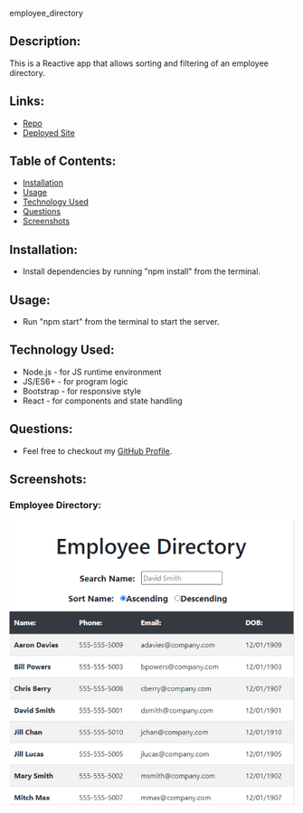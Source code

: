 employee_directory

  ## Description:
  This is a Reactive app that allows sorting and filtering of an employee directory.

  ## Links:
  * [Repo](https://github.com/locutusOO1/employee_directory)
  * [Deployed Site](https://locutusoo1.github.io/employee_directory/)

  ## Table of Contents:
  * [Installation](#installation)
  * [Usage](#usage)
  * [Technology Used](#technology-used)
  * [Questions](#questions)
  * [Screenshots](#screenshots)

  ## Installation:
  * Install dependencies by running "npm install" from the terminal.
  
  ## Usage:
  * Run "npm start" from the terminal to start the server.

  ## Technology Used:
  * Node.js - for JS runtime environment
  * JS/ES6+ - for program logic
  * Bootstrap - for responsive style
  * React - for components and state handling

  ## Questions:
  * Feel free to checkout my [GitHub Profile](https://github.com/locutusOO1).

  ## Screenshots:
  ### Employee Directory:

  ![Screenshot of Employee Directory App](images/directory.png)